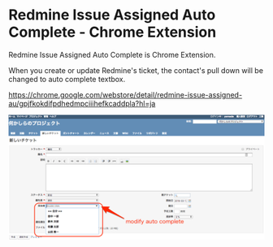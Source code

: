 # Redmine Issue Assigned Auto Complete - Chrome Extension

Redmine Issue Assigned Auto Complete is Chrome Extension.

When you create or update Redmine's ticket, the contact's pull down will be changed to auto complete textbox.

https://chrome.google.com/webstore/detail/redmine-issue-assigned-au/gpjfkokdifpdhedmpciiihefkcaddpla?hl=ja

![image](./site_image.png)
